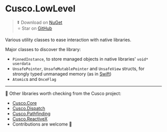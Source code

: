 # Cusco.LowLevel

> ⏬ Download on [NuGet](https://www.nuget.org/packages/Cusco.LowLevel)  
> ⭐ Star on [GitHub](https://github.com/Supraxel/Cusco)

Various utility classes to ease interaction with native libraries.

Major classes to discover the library:
- `PinnedInstance`, to store managed objects in native libraries' `void* userdata`
- `UnsafePointer`, `UnsafeMutablePointer` and `UnsafeView` structs, for strongly typed unmanaged memory (as in [Swift](https://developer.apple.com/documentation/swift/manual-memory-management))
- `Atomic`s and `OnceFlag`

---

👀 Other libraries worth checking from the Cusco project:
- [Cusco.Core](https://github.com/Supraxel/Cusco/blob/main/libs/core/README.md)
- [Cusco.Dispatch](https://github.com/Supraxel/Cusco/blob/main/libs/dispatch/README.md)
- [Cusco.Pathfinding](https://github.com/Supraxel/Cusco/blob/main/libs/pathfinding/README.md)
- [Cusco.ReactiveX](https://github.com/Supraxel/Cusco/blob/main/libs/ReactiveX/README.md)
- Contributions are welcome 🤝
